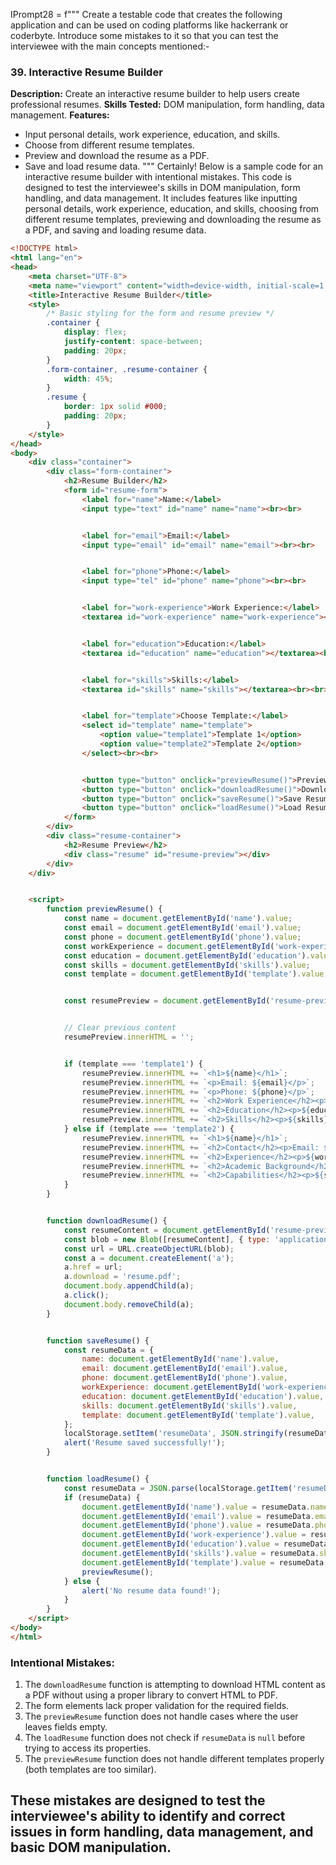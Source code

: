 IPrompt28 = f"""
Create a testable code that creates the following application and can be used on coding platforms like hackerrank or coderbyte. Introduce some mistakes to it so that you can test the interviewee with the main concepts mentioned:-
### 39. **Interactive Resume Builder**
   **Description:** Create an interactive resume builder to help users create professional resumes.
   **Skills Tested:** DOM manipulation, form handling, data management.
   **Features:**
   - Input personal details, work experience, education, and skills.
   - Choose from different resume templates.
   - Preview and download the resume as a PDF.
   - Save and load resume data.
"""
Certainly! Below is a sample code for an interactive resume builder with intentional mistakes. This code is designed to test the interviewee's skills in DOM manipulation, form handling, and data management. It includes features like inputting personal details, work experience, education, and skills, choosing from different resume templates, previewing and downloading the resume as a PDF, and saving and loading resume data.


```html
<!DOCTYPE html>
<html lang="en">
<head>
    <meta charset="UTF-8">
    <meta name="viewport" content="width=device-width, initial-scale=1.0">
    <title>Interactive Resume Builder</title>
    <style>
        /* Basic styling for the form and resume preview */
        .container {
            display: flex;
            justify-content: space-between;
            padding: 20px;
        }
        .form-container, .resume-container {
            width: 45%;
        }
        .resume {
            border: 1px solid #000;
            padding: 20px;
        }
    </style>
</head>
<body>
    <div class="container">
        <div class="form-container">
            <h2>Resume Builder</h2>
            <form id="resume-form">
                <label for="name">Name:</label>
                <input type="text" id="name" name="name"><br><br>


                <label for="email">Email:</label>
                <input type="email" id="email" name="email"><br><br>


                <label for="phone">Phone:</label>
                <input type="tel" id="phone" name="phone"><br><br>


                <label for="work-experience">Work Experience:</label>
                <textarea id="work-experience" name="work-experience"></textarea><br><br>


                <label for="education">Education:</label>
                <textarea id="education" name="education"></textarea><br><br>


                <label for="skills">Skills:</label>
                <textarea id="skills" name="skills"></textarea><br><br>


                <label for="template">Choose Template:</label>
                <select id="template" name="template">
                    <option value="template1">Template 1</option>
                    <option value="template2">Template 2</option>
                </select><br><br>


                <button type="button" onclick="previewResume()">Preview Resume</button>
                <button type="button" onclick="downloadResume()">Download as PDF</button>
                <button type="button" onclick="saveResume()">Save Resume</button>
                <button type="button" onclick="loadResume()">Load Resume</button>
            </form>
        </div>
        <div class="resume-container">
            <h2>Resume Preview</h2>
            <div class="resume" id="resume-preview"></div>
        </div>
    </div>


    <script>
        function previewResume() {
            const name = document.getElementById('name').value;
            const email = document.getElementById('email').value;
            const phone = document.getElementById('phone').value;
            const workExperience = document.getElementById('work-experience').value;
            const education = document.getElementById('education').value;
            const skills = document.getElementById('skills').value;
            const template = document.getElementById('template').value;


            const resumePreview = document.getElementById('resume-preview');


            // Clear previous content
            resumePreview.innerHTML = '';


            if (template === 'template1') {
                resumePreview.innerHTML += `<h1>${name}</h1>`;
                resumePreview.innerHTML += `<p>Email: ${email}</p>`;
                resumePreview.innerHTML += `<p>Phone: ${phone}</p>`;
                resumePreview.innerHTML += `<h2>Work Experience</h2><p>${workExperience}</p>`;
                resumePreview.innerHTML += `<h2>Education</h2><p>${education}</p>`;
                resumePreview.innerHTML += `<h2>Skills</h2><p>${skills}</p>`;
            } else if (template === 'template2') {
                resumePreview.innerHTML += `<h1>${name}</h1>`;
                resumePreview.innerHTML += `<h2>Contact</h2><p>Email: ${email}</p><p>Phone: ${phone}</p>`;
                resumePreview.innerHTML += `<h2>Experience</h2><p>${workExperience}</p>`;
                resumePreview.innerHTML += `<h2>Academic Background</h2><p>${education}</p>`;
                resumePreview.innerHTML += `<h2>Capabilities</h2><p>${skills}</p>`;
            }
        }


        function downloadResume() {
            const resumeContent = document.getElementById('resume-preview').innerHTML;
            const blob = new Blob([resumeContent], { type: 'application/pdf' });
            const url = URL.createObjectURL(blob);
            const a = document.createElement('a');
            a.href = url;
            a.download = 'resume.pdf';
            document.body.appendChild(a);
            a.click();
            document.body.removeChild(a);
        }


        function saveResume() {
            const resumeData = {
                name: document.getElementById('name').value,
                email: document.getElementById('email').value,
                phone: document.getElementById('phone').value,
                workExperience: document.getElementById('work-experience').value,
                education: document.getElementById('education').value,
                skills: document.getElementById('skills').value,
                template: document.getElementById('template').value,
            };
            localStorage.setItem('resumeData', JSON.stringify(resumeData));
            alert('Resume saved successfully!');
        }


        function loadResume() {
            const resumeData = JSON.parse(localStorage.getItem('resumeData'));
            if (resumeData) {
                document.getElementById('name').value = resumeData.name;
                document.getElementById('email').value = resumeData.email;
                document.getElementById('phone').value = resumeData.phone;
                document.getElementById('work-experience').value = resumeData.workExperience;
                document.getElementById('education').value = resumeData.education;
                document.getElementById('skills').value = resumeData.skills;
                document.getElementById('template').value = resumeData.template;
                previewResume();
            } else {
                alert('No resume data found!');
            }
        }
    </script>
</body>
</html>
```


### Intentional Mistakes:
1. The `downloadResume` function is attempting to download HTML content as a PDF without using a proper library to convert HTML to PDF.
2. The form elements lack proper validation for the required fields.
3. The `previewResume` function does not handle cases where the user leaves fields empty.
4. The `loadResume` function does not check if `resumeData` is `null` before trying to access its properties.
5. The `previewResume` function does not handle different templates properly (both templates are too similar).


These mistakes are designed to test the interviewee's ability to identify and correct issues in form handling, data management, and basic DOM manipulation.
--------------------------------------------------------------------------------------------------------------
